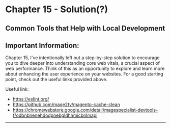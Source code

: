 # Chapter 15 - Solution(?)
Common Tools that Help with Local Development
---

## Important Information:

 Chapter 15, I've intentionally left out a step-by-step solution to encourage you to dive deeper into understanding core web vitals, a crucial aspect of web performance. Think of this as an opportunity to explore and learn more about enhancing the user experience on your websites. For a good starting point, check out the useful links provided above.

Useful link:
* https://eslint.org/
* https://github.com/mage2tv/magento-cache-clean
* https://chromewebstore.google.com/detail/magespecialist-devtools-f/odbnbnenehdodpnebgldhhmicbnlmapj
---

